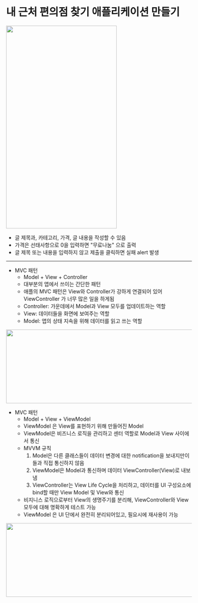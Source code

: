 내 근처 편의점 찾기 애플리케이션 만들기
===========
<img src="https://user-images.githubusercontent.com/55949986/205566056-5d4a26ee-0ceb-4877-a2a9-beff78ed8ff9.gif" width="300" height="550"/>

* 글 제목과, 카테고리, 가격, 글 내용을 작성할 수 있음
* 가격은 선태사항으로 0을 입력하면 "무료나눔" 으로 출력
* 글 제목 또는 내용을 입력하지 않고 제출을 클릭하면 실패 alert 발생
---------------------------------------
* MVC 패턴
  * Model + View + Controller
  * 대부분의 앱에서 쓰이는 간단한 패턴
  * 애플의 MVC 패턴은 View와 Controller가 강하게 연결되어 있어 ViewController 가 너무 많은 일을 하게됨
  * Controller: 가운데에서 Model과 View 모두를 업데이트하는 역할
  * View: 데이터들을 화면에 보여주는 역할
  *  Model: 앱의 상태 지속을 위해 데이터를 읽고 쓰는 역할

<img src="https://user-images.githubusercontent.com/55949986/205870310-39027252-cdba-461e-921b-ee7b0c42cbf2.png" width="650" height="200"/>


* MVC 패턴
  * Model + View + ViewModel
  * ViewModel 은 View를 표현하기 위해 만들어진 Model
  * ViewModel은 비즈니스 로직을 관리하고 센터 역할로 Model과 View 사이에서 통신
  * MVVM 규칙
    1. Model은 다른 클래스들이 데이터 변경에 대한 notification을 보내지만이들과 직접 통신하지 않음
    2. ViewModel은 Model과 통신하며 데이터 ViewController(View)로 내보냄
    3. ViewController는 View Life Cycle을 처리하고, 데이터를 UI 구성요소에 bind할 때만 View Model 및 View와 통신
  * 비지니스 로직으로부터 View의 생명주기를 분리해, ViewController와 View 모두에 대해 명확하게 테스트 가능
  * ViewModel 은 UI 단에서 완전히 분리되어있고, 필요시에 재사용이 가능
  
<img src="https://user-images.githubusercontent.com/55949986/205870853-f855788e-2c30-4fef-9063-a5bb86d2fd9d.png" width="700" height="200"/>
